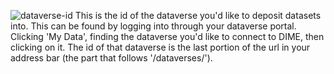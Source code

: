 ![dataverse-id]({{site.url}}/images/dataverse-id.gif)
This is the id of the dataverse you'd like to deposit datasets into. This can be found by logging into through your dataverse portal. Clicking 'My Data', finding the dataverse you'd like to connect to DIME, then clicking on it. The id of that dataverse is the last portion of the url in your address bar (the part that follows '/dataverses/'). 